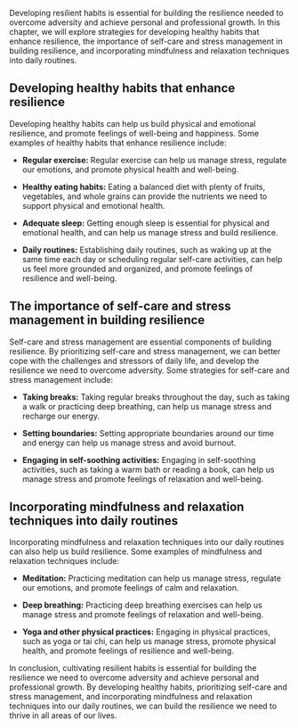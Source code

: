 
Developing resilient habits is essential for building the resilience needed to overcome adversity and achieve personal and professional growth. In this chapter, we will explore strategies for developing healthy habits that enhance resilience, the importance of self-care and stress management in building resilience, and incorporating mindfulness and relaxation techniques into daily routines.

Developing healthy habits that enhance resilience
-------------------------------------------------

Developing healthy habits can help us build physical and emotional resilience, and promote feelings of well-being and happiness. Some examples of healthy habits that enhance resilience include:

* **Regular exercise:** Regular exercise can help us manage stress, regulate our emotions, and promote physical health and well-being.

* **Healthy eating habits:** Eating a balanced diet with plenty of fruits, vegetables, and whole grains can provide the nutrients we need to support physical and emotional health.

* **Adequate sleep:** Getting enough sleep is essential for physical and emotional health, and can help us manage stress and build resilience.

* **Daily routines:** Establishing daily routines, such as waking up at the same time each day or scheduling regular self-care activities, can help us feel more grounded and organized, and promote feelings of resilience and well-being.

The importance of self-care and stress management in building resilience
------------------------------------------------------------------------

Self-care and stress management are essential components of building resilience. By prioritizing self-care and stress management, we can better cope with the challenges and stressors of daily life, and develop the resilience we need to overcome adversity. Some strategies for self-care and stress management include:

* **Taking breaks:** Taking regular breaks throughout the day, such as taking a walk or practicing deep breathing, can help us manage stress and recharge our energy.

* **Setting boundaries:** Setting appropriate boundaries around our time and energy can help us manage stress and avoid burnout.

* **Engaging in self-soothing activities:** Engaging in self-soothing activities, such as taking a warm bath or reading a book, can help us manage stress and promote feelings of relaxation and well-being.

Incorporating mindfulness and relaxation techniques into daily routines
-----------------------------------------------------------------------

Incorporating mindfulness and relaxation techniques into our daily routines can also help us build resilience. Some examples of mindfulness and relaxation techniques include:

* **Meditation:** Practicing meditation can help us manage stress, regulate our emotions, and promote feelings of calm and relaxation.

* **Deep breathing:** Practicing deep breathing exercises can help us manage stress and promote feelings of relaxation and well-being.

* **Yoga and other physical practices:** Engaging in physical practices, such as yoga or tai chi, can help us manage stress, promote physical health, and promote feelings of resilience and well-being.

In conclusion, cultivating resilient habits is essential for building the resilience we need to overcome adversity and achieve personal and professional growth. By developing healthy habits, prioritizing self-care and stress management, and incorporating mindfulness and relaxation techniques into our daily routines, we can build the resilience we need to thrive in all areas of our lives.
